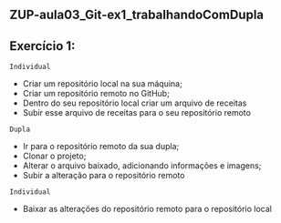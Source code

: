 ## ZUP-aula03_Git-ex1_trabalhandoComDupla

## Exercício 1:

`Individual`
- Criar um repositório local na sua máquina;
- Criar um repositório remoto no GitHub;
- Dentro do seu repositório local criar um arquivo de receitas
- Subir esse arquivo de receitas para o seu repositório remoto

`Dupla`
- Ir para o repositório remoto da sua dupla;
- Clonar o projeto;
- Alterar o arquivo baixado, adicionando informações e imagens;
- Subir a alteração para o repositório remoto

`Individual`
- Baixar as alterações do repositório remoto para o repositório local
